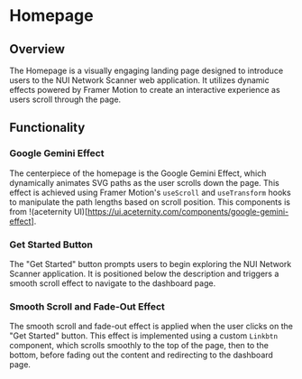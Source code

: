 # Homepage

## Overview

The Homepage is a visually engaging landing page designed to introduce users to the NUI Network Scanner web application. It utilizes dynamic effects powered by Framer Motion to create an interactive experience as users scroll through the page.

## Functionality

### Google Gemini Effect

The centerpiece of the homepage is the Google Gemini Effect, which dynamically animates SVG paths as the user scrolls down the page. This effect is achieved using Framer Motion's `useScroll` and `useTransform` hooks to manipulate the path lengths based on scroll position.
This components is from !(aceternity UI)[https://ui.aceternity.com/components/google-gemini-effect].

### Get Started Button

The "Get Started" button prompts users to begin exploring the NUI Network Scanner application. It is positioned below the description and triggers a smooth scroll effect to navigate to the dashboard page.

### Smooth Scroll and Fade-Out Effect

The smooth scroll and fade-out effect is applied when the user clicks on the "Get Started" button. This effect is implemented using a custom `Linkbtn` component, which scrolls smoothly to the top of the page, then to the bottom, before fading out the content and redirecting to the dashboard page.
